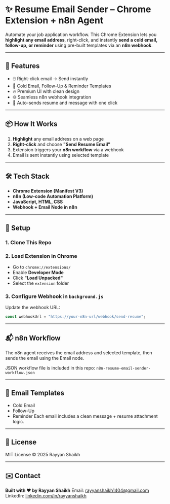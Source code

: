 # ✨ Resume Email Sender – Chrome Extension + n8n Agent

Automate your job application workflow. This Chrome Extension lets you **highlight any email address**, right-click, and instantly **send a cold email, follow-up, or reminder** using pre-built templates via an **n8n webhook**.

---

## 🚀 Features

* 🖱️ Right-click email → Send instantly
* 🧠 Cold Email, Follow-Up & Reminder Templates
* 🔥 Premium UI with clean design
* 🌐 Seamless n8n webhook integration
* 📨 Auto-sends resume and message with one click

---

## 📦 How It Works

1. **Highlight** any email address on a web page
2. **Right-click** and choose **"Send Resume Email"**
3. Extension triggers your **n8n workflow** via a webhook
4. Email is sent instantly using selected template

---

## 🛠️ Tech Stack

* **Chrome Extension (Manifest V3)**
* **n8n (Low-code Automation Platform)**
* **JavaScript, HTML, CSS**
* **Webhook + Email Node in n8n**

---

## 🔧 Setup

### 1. Clone This Repo


### 2. Load Extension in Chrome

* Go to `chrome://extensions/`
* Enable **Developer Mode**
* Click **"Load Unpacked"**
* Select the `extension` folder

### 3. Configure Webhook in `background.js`

Update the webhook URL:

```js
const webhookUrl = "https://your-n8n-url/webhook/send-resume";
```

---

## 📬 n8n Workflow

The n8n agent receives the email address and selected template, then sends the email using the Email node.

JSON workflow file is included in this repo:
`n8n-resume-email-sender-workflow.json`

---

## 💼 Email Templates

* Cold Email
* Follow-Up
* Reminder
  Each email includes a clean message + resume attachment logic.

---

## 📄 License

MIT License © 2025 Rayyan Shaikh

---

## ✉️ Contact

**Built with ❤️ by Rayyan Shaikh**
Email: [rayyanshaikh1404@gmail.com](mailto:rayyanshaikh1404@gmail.com)
LinkedIn: [linkedin.com/in/rayyanshaikh](https://linkedin.com/in/rayyanshaikh)

